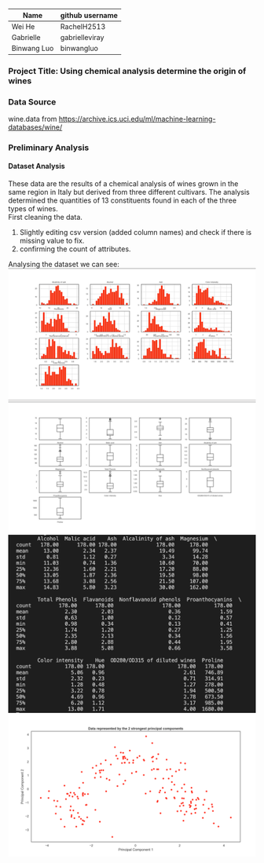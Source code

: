 | Name      | github username |
| ----------- | ----------- |
| Wei He      | RachelH2513 |
| Gabrielle   | gabrielleviray |
| Binwang Luo     | binwangluo  |

### Project Title: Using chemical analysis determine the origin of wines  


### Data Source
wine.data from
https://archive.ics.uci.edu/ml/machine-learning-databases/wine/


### Preliminary Analysis  

#### Dataset Analysis  
These data are the results of a chemical analysis of wines grown in the same region in Italy but derived from three different cultivars. The analysis determined the quantities of 13 constituents found in each of the three types of wines.  
First cleaning the data.  
1. Slightly editing csv version (added column names) and check if there is missing value to fix.
2. confirming the count of attributes.  

Analysing the dataset we can see:
![image](https://github.com/RachelH2513/255-Team-1-Project/blob/main/images/Distribution1.jpg)  
![image](https://github.com/RachelH2513/255-Team-1-Project/blob/main/images/Distribution2.jpeg)  
![image](https://github.com/RachelH2513/255-Team-1-Project/blob/main/images/basic%20statistics.jpeg)  
![image](https://github.com/RachelH2513/255-Team-1-Project/blob/main/images/Clusters.png)  


